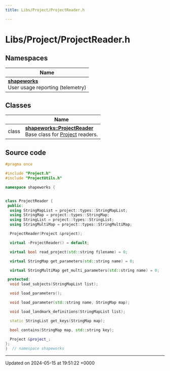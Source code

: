 ```yaml
---
title: Libs/Project/ProjectReader.h

---
```


# Libs/Project/ProjectReader.h



## Namespaces

| Name           |
| -------------- |
| **[shapeworks](../Namespaces/namespaceshapeworks.md)** <br>User usage reporting (telemetry)  |

## Classes

|                | Name           |
| -------------- | -------------- |
| class | **[shapeworks::ProjectReader](../Classes/classshapeworks_1_1ProjectReader.md)** <br>Base class for [Project](../Classes/classshapeworks_1_1Project.md) readers.  |




## Source code

```cpp
#pragma once

#include "Project.h"
#include "ProjectUtils.h"

namespace shapeworks {


class ProjectReader {
 public:
  using StringMapList = project::types::StringMapList;
  using StringMap = project::types::StringMap;
  using StringList = project::types::StringList;
  using StringMultiMap = project::types::StringMultiMap;

  ProjectReader(Project &project);

  virtual ~ProjectReader() = default;

  virtual bool read_project(std::string filename) = 0;

  virtual StringMap get_parameters(std::string name) = 0;

  virtual StringMultiMap get_multi_parameters(std::string name) = 0;

 protected:
  void load_subjects(StringMapList list);

  void load_parameters();

  void load_parameter(std::string name, StringMap map);

  void load_landmark_definitions(StringMapList list);

  static StringList get_keys(StringMap map);

  bool contains(StringMap map, std::string key);

  Project &project_;
};
}  // namespace shapeworks
```


-------------------------------

Updated on 2024-05-15 at 19:51:22 +0000
